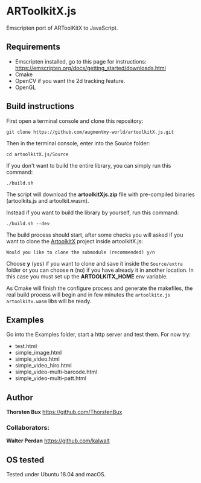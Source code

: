 # ARToolkitX.js
Emscripten port of ARToolKitX to JavaScript.

## Requirements
- Emscripten installed, go to this page for instructions: https://emscripten.org/docs/getting_started/downloads.html
- Cmake
- OpenCV if you want the 2d tracking feature.
- OpenGL

## Build instructions

First open a terminal console and clone this repository:

```shell
git clone https://github.com/augmentmy-world/artoolkitX.js.git
```

Then in the terminal console, enter into the Source folder:

```shell
cd artoolkitX.js/Source
```
If you don't want to build the entire library, you can simply run this command:

```shell
./build.sh
```
The script will download the **artoolkitXjs.zip** file with pre-compiled binaries (artoolkits.js and artoolkit.wasm).

Instead if you want to build the library by yourself, run this command:

```shell
./build.sh --dev
```

The build process should start, after some checks you will asked if you want to clone the [ArtoolkitX](https://github.com/augmentmy-world/artoolkitx) project inside artoolkitX.js:

 ```shell
Would you like to clone the submodule (recommended) y/n
```

Choose **y** (yes) if you want to clone and save it inside the `Source/extra` folder or you can choose **n** (no) if you have already it in another location. In this case you must set up the **ARTOOLKITX_HOME** env variable.

As Cmake will finish the configure process and generate the makefiles, the real build process will begin and in few minutes the `artoolkitx.js` `artoolkitx.wasm` libs will be ready.

## Examples
Go into the Examples folder, start a http server and test them. For now try:

- test.html
- simple_image.html
- simple_video.html
- simple_video_hiro.html
- simple_video-multi-barcode.html
- simple_video-multi-patt.html

## Author
**Thorsten Bux** https://github.com/ThorstenBux

### Collaborators:
**Walter Perdan** https://github.com/kalwalt

## OS tested
Tested under Ubuntu 18.04 and macOS.
